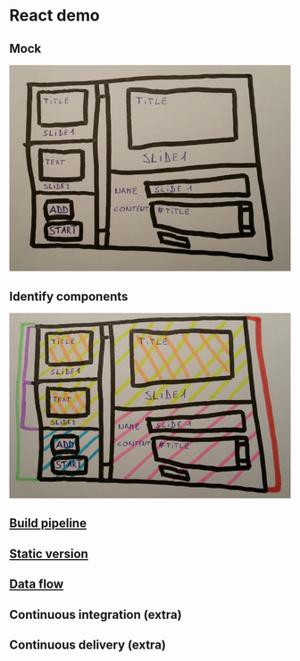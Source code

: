 # React demo

## Mock

![alt text](mock.png "mock")

## Identify components

![alt text](identifiedcomponents.png "identified components")

## [Build pipeline](buildpipeline)

## [Static version](staticversion)

## [Data flow](dataflow)

## Continuous integration (extra)

## Continuous delivery (extra)